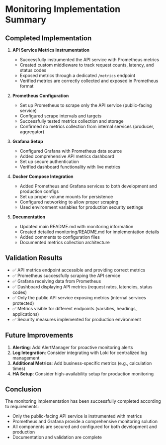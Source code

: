 # Monitoring Implementation Summary

## Completed Implementation

1. **API Service Metrics Instrumentation**
   - Successfully instrumented the API service with Prometheus metrics
   - Created custom middleware to track request counts, latency, and status codes
   - Exposed metrics through a dedicated `/metrics` endpoint
   - Verified metrics are correctly collected and exposed in Prometheus format

2. **Prometheus Configuration**
   - Set up Prometheus to scrape only the API service (public-facing service)
   - Configured scrape intervals and targets
   - Successfully tested metrics collection and storage
   - Confirmed no metrics collection from internal services (producer, aggregator)

3. **Grafana Setup**
   - Configured Grafana with Prometheus data source
   - Added comprehensive API metrics dashboard
   - Set up secure authentication
   - Verified dashboard functionality with live metrics

4. **Docker Compose Integration**
   - Added Prometheus and Grafana services to both development and production configs
   - Set up proper volume mounts for persistence
   - Configured networking to allow proper scraping
   - Used environment variables for production security settings

5. **Documentation**
   - Updated main README.md with monitoring information
   - Created detailed monitoring/README.md for implementation details
   - Added comments to configuration files
   - Documented metrics collection architecture

## Validation Results

- ✅ API metrics endpoint accessible and providing correct metrics
- ✅ Prometheus successfully scraping the API service
- ✅ Grafana receiving data from Prometheus
- ✅ Dashboard displaying API metrics (request rates, latencies, status codes)
- ✅ Only the public API service exposing metrics (internal services protected)
- ✅ Metrics visible for different endpoints (varsities, headings, applications)
- ✅ Security measures implemented for production environment

## Future Improvements

1. **Alerting**: Add AlertManager for proactive monitoring alerts
2. **Log Integration**: Consider integrating with Loki for centralized log management
3. **Additional Metrics**: Add business-specific metrics (e.g., calculation times)
4. **HA Setup**: Consider high-availability setup for production monitoring

## Conclusion

The monitoring implementation has been successfully completed according to requirements:
- Only the public-facing API service is instrumented with metrics
- Prometheus and Grafana provide a comprehensive monitoring solution
- All components are secured and configured for both development and production
- Documentation and validation are complete

